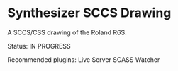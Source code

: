 # Synthesizer SCCS Drawing
A SCCS/CSS drawing of the Roland R6S.

Status: IN PROGRESS

Recommended plugins:
Live Server
SCASS Watcher
